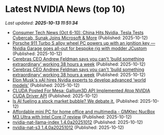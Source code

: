 # Latest NVIDIA News (top 10)
_Last updated: **2025-10-13 11:51:34**_

- [Consumer Tech News (Oct 6-10): China Hits Nvidia, Tesla Tests Cybercab, Sunak Joins Microsoft & More](https://biztoc.com/x/6d0645f3d676bba9) (Published: 2025-10-12)
- [Porsche 911 Turbo S alloy wheel PC powers up with an ignition key — Nvidia Garage goes all-out for bespoke rig with modder JCustom](https://www.tomshardware.com/desktops/pc-building/porsche-911-turbo-s-alloy-wheel-pc-powers-up-with-an-ignition-key-nvidia-garage-goes-all-out-for-bespoke-rig-with-modder-jcustom) (Published: 2025-10-12)
- [Cerebras CEO Andrew Feldman says you can't 'build something extraordinary' working 38 hours a week](https://biztoc.com/x/ef6146d2ffe9f9d2) (Published: 2025-10-12)
- [Cerebras CEO Andrew Feldman says you can't 'build something extraordinary' working 38 hours a week](https://www.businessinsider.com/ai-tech-ceo-work-life-balance-cerebras-ceo-andrew-feldman-2025-10) (Published: 2025-10-12)
- [Elon Musk's xAI hires Nvidia experts to develop advanced ‘world models’](https://economictimes.indiatimes.com/tech/artificial-intelligence/elon-musks-xai-hires-nvidia-experts-to-develop-advanced-world-models/articleshow/124499795.cms) (Published: 2025-10-12)
- [CLUDA Posted For Mesa: Gallium3D API Implemented Atop NVIDIA CUDA Driver API](https://www.phoronix.com/news/Mesa-CLUDA-MR-CUDA-Gallium) (Published: 2025-10-12)
- [Is AI fueling a stock market bubble? We debate it.](https://www.businessinsider.com/stock-market-ai-bubble-crash-outlook-forecast-debate-valuation-risk-2025-10) (Published: 2025-10-12)
- [Affordable mini PC for home office and multimedia - GMKtec NucBox M3 Ultra with Intel Core i7 review](https://www.notebookcheck.net/Affordable-mini-PC-for-home-office-and-multimedia-GMKtec-NucBox-M3-Ultra-with-Intel-Core-i7-review.1136014.0.html) (Published: 2025-10-12)
- [nvidia-nat-llama-index 1.4.0a20251012](https://pypi.org/project/nvidia-nat-llama-index/1.4.0a20251012/) (Published: 2025-10-12)
- [nvidia-nat-s3 1.4.0a20251012](https://pypi.org/project/nvidia-nat-s3/1.4.0a20251012/) (Published: 2025-10-12)
